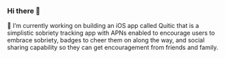 ### Hi there 👋
🔭 I’m currently working on building an iOS app called Quitic that is a simplistic sobriety tracking app with APNs enabled to encourage users to embrace sobriety, badges to cheer them on along the way, and social sharing capability so they can get encouragement from friends and family.

<!--
**JakenHerman/JakenHerman** is a ✨ _special_ ✨ repository because its `README.md` (this file) appears on your GitHub profile.

Here are some ideas to get you started:

- 🔭 I’m currently working on ...
- 🌱 I’m currently learning ...
- 👯 I’m looking to collaborate on ...
- 🤔 I’m looking for help with ...
- 💬 Ask me about ...
- 📫 How to reach me: ...
- 😄 Pronouns: ...
- ⚡ Fun fact: ...
-->
